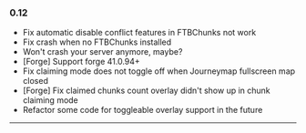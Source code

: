 ### 0.12
- Fix automatic disable conflict features in FTBChunks not work
- Fix crash when no FTBChunks installed
- Won't crash your server anymore, maybe?
- [Forge] Support forge 41.0.94+
- Fix claiming mode does not toggle off when Journeymap fullscreen map closed
- [Forge] Fix claimed chunks count overlay didn't show up in chunk claiming mode
- Refactor some code for toggleable overlay support in the future
---
